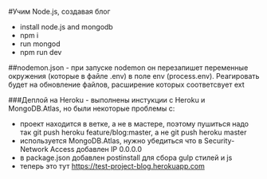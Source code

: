 #Учим Node.js, создавая блог

+ install node.js and mongodb
+ npm i
+ run mongod
+ npm run dev


##nodemon.json - при запуске nodemon он перезапишет переменные окружения (которые в файле .env) в поле env (process.env). Реагировать будет на обновление файлов, расширение которых соответсвует ext

###Деплой на Heroku - выполнены инстукции с Heroku и MongoDB.Atlas, но были некоторые проблемы с: 
+ проект находится в ветке, а не в мастере, поэтому пушиться надо так git push heroku feature/blog:master, а не git push heroku master
+ используется MongoDB.Atlas, нужно убедиться что в Security-Network Access добавлен IP 0.0.0.0
+ в package.json добавлен postinstall для сбора gulp стилей и js
+ теперь это тут https://test-project-blog.herokuapp.com
